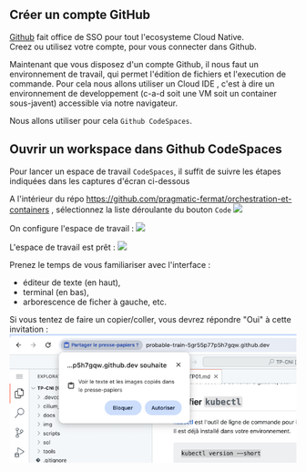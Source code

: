 ## Créer un compte GitHub

[Github](https://github.com) fait office de SSO pour tout l'ecosysteme Cloud Native.  
Creez ou utilisez votre compte, pour vous connecter dans Github.

Maintenant que vous disposez d'un compte Github, il nous faut un environnement de travail, qui permet l'édition de fichiers et l'execution de commande. Pour cela nous allons utiliser un Cloud IDE , c'est à dire un environnement de developpement (c-a-d soit une VM soit un container sous-javent) accessible via notre navigateur.

Nous allons utiliser pour cela `Github CodeSpaces`.

## Ouvrir un workspace dans Github CodeSpaces 

Pour lancer un espace de travail `CodeSpaces`, il suffit de suivre les étapes indiquées dans les captures d'écran ci-dessous

A l'intérieur du répo https://github.com/pragmatic-fermat/orchestration-et-containers , sélectionnez la liste déroulante du bouton `Code`
![](/img/codespaces-etape1.png)

On configure l'espace de travail : 
![](/img/codespaces-etape2.png)

L'espace de travail est prêt :
![](/img/codespaces-etape3.png)

Prenez le temps de vous familiariser avec l'interface  :  
* éditeur de texte (en haut),
* terminal (en bas),
* arborescence de ficher à gauche, etc.

Si vous tentez de faire un copier/coller, vous devrez répondre "Oui" à cette invitation :
![img](/img/codespaces-popup.png)


